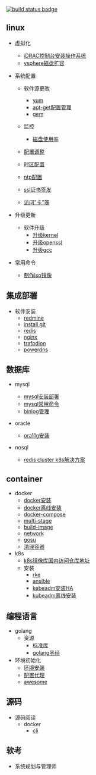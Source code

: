 [![build status badge](https://img.shields.io/travis/docker-library/docker/master.svg?label=docker%20)](/container/docker)

## linux

- 虚拟化
  - [iDRAC控制台安装操作系统](/linux/virtaul/iDRAC.md)
  - [vsphere磁盘扩容](http://blog.sina.com.cn/s/blog_56a70c0401018dlv.html)
- 系统配置

    - 软件源更改
        - [yum](/linux/yum.md)
        - [apt-get配置管理](/linux/apt.md)
        - [gem](/linux/gem.md) 
    
    - 监控
       - [磁盘使用率](/linux/monitor/disk.md)

    - [配置调整](/linux/settings/README.md)

    - [时区配置](/linux/timezone.md)
    
    - [ntp配置](/linux/ntp.md)
    
    - [ssl证书签发](https://github.com/weiliang-ms/ssl)
    
    - [访问"卡"等](/linux/block.md)

- 升级更新

    - 软件升级
        - [升级kernel](/linux/update/kernel.md)
        - [升级openssl](/linux/update/openssl.md)
        - [升级gcc](/linux/update/gcc.md)
        
- 常用命令
    - [制作iso镜像](/linux/cmd/mkiso.md)
    
## 集成部署

- 软件安装
    - [redmine](/linux/redmine.md)
    - [install git](/shell/git.md)
    - [redis](https://github.com/weiliang-ms/deploy/blob/master/redis/README.md)
    - [nginx](https://github.com/weiliang-ms/deploy/blob/master/nginx/README.md)
    - [trafodion](/deploy/trafodion.md)
    - [powerdns](/deploy/pdns.md)
    
## 数据库

- mysql
    - [mysql安装部署](/database/mysql/install.md)
    - [mysql常用命令](/database/mysql/cmd.md)
    - [binlog管理](/database/mysql/binlog.md)

- oracle
    - [ora11g安装](https://github.com/weiliang-ms/wl-awesome/blob/master/database/oracle/install.md)
    
- nosql
    - [redis cluster k8s解决方案](/database/redis-cluster-k8s.md)

## container

- docker
    - [docker安装](/container/docker/docker-install.md)
    - [docker离线安装](/container/docker/docker-install-offline.md)
    - [docker-compose](/container/docker/docker-compose.md)
    - [multi-stage](/container/docker/docker-multi-stage.md)
    - [build-image](/container/docker/docker-image.md)
    - [network](/container/docker/docker-network.md)
    - [gosu](https://blog.csdn.net/boling_cavalry/article/details/93380447)
    - [清理容器](/container/docker/clean.md)
- k8s
    - [k8s镜像库国内访问仓库地址](/container/k8s/mirror.md)
    - 安装
        - [rke](/container/k8s/k8s-rke.md)
        - [ansible](https://github.com/easzlab/kubeasz)
        - [kebeadm安装HA](/container/k8s/k8s-kubeadm.md)
        - [kubeadm离线安装](/container/k8s/kubeadm-offline.md)

## 编程语言
- golang
    - 资源
        - [标准库](https://studygolang.com/pkgdoc)
        - [golang圣经](https://books.studygolang.com/gopl-zh)
- 环境初始化
    - [环境安装](/program/golang/install.md)
    - [配置代理](/program/golang/delegate.md)
    - [awesome](https://github.com/avelino/awesome-go)

## 源码

- 源码阅读
    - docker
        - [cli](code/docker/cli.md)

## 软考
- 系统规划与管理师

